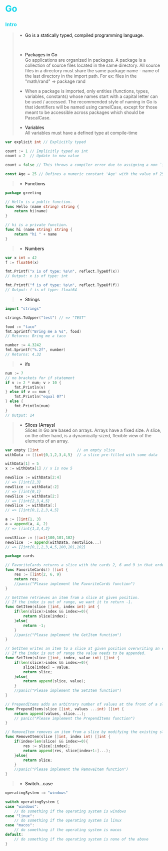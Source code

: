 <h1 style="color:#0ed5eb">Go</h1>

<h3 style="color:#0ed5eb">Intro</h3>

> - <a style="color:#000000">Go is a statically typed, compiled programming language.</a>
> <br> 
>
> - <a style="color:#000000">Packages in Go</a>
> <br> Go applications are organized in packages. A package is a collection of source files located in the same directory. All source files in a directory must share the same package name - name of the last directory in the import path. For ex: files in the "math/rand" => package rand
>
> - When a package is imported, only entities (functions, types, variables, constants) whose names start with a capital letter can be used / accessed. The recommended style of naming in Go is that identifiers will be named using camelCase, except for those meant to be accessible across packages which should be PascalCase.
>
> - <a style="color:#000000">Variables</a>
> <br> All variables must have a defined type at compile-time

```go
var explicit int // Explicitly typed

count := 1 // Implicitly typed as int
count = 2  // Update to new value

count = false // This throws a compiler error due to assigning a non `int` type

const Age = 25 // Defines a numeric constant 'Age' with the value of 25 and its value cannot be changed
```

> - <a style="color:#000000">Functions</a>

```go
package greeting

// Hello is a public function.
func Hello (name string) string {
    return hi(name)
}

// hi is a private function.
func hi (name string) string {
    return "hi " + name
}
```

> - <a style="color:#000000">Numbers</a>

```go
var x int = 42
f := float64(x)

fmt.Printf("x is of type: %s\n", reflect.TypeOf(x))
// Output: x is of type: int

fmt.Printf("f is of type: %s\n", reflect.TypeOf(f))
// Output: f is of type: float64
```

> - <a style="color:#000000">Strings</a>

```go
import "strings"

strings.ToUpper("test") // => "TEST"

food := "taco"
fmt.Sprintf("Bring me a %s", food)
// Returns: Bring me a taco

number := 4.3242
fmt.Sprintf("%.2f", number)
// Returns: 4.32
```

> - <a style="color:#000000">ifs</a>

```go
num := 7
// no brackets for if statement
if v := 2 * num; v > 10 {
    fmt.Println(v)
} else if v == num {
    fmt.Println("equal 0?")
} else {
    fmt.Println(num)
}
// Output: 14
```

> - <a style="color:#000000">Slices (Arrays)</a>
> <br> Slices in Go are based on arrays. Arrays have a fixed size. A slice, on the other hand, is a dynamically-sized, flexible view of the elements of an array.

```go
var empty []int                 // an empty slice
withData := []int{0,1,2,3,4,5}  // a slice pre-filled with some data

withData[1] = 5
x := withData[1] // x is now 5

newSlice := withData[2:4]
// => []int{2,3}
newSlice := withData[:2]
// => []int{0,1}
newSlice := withData[2:]
// => []int{2,3,4,5}
newSlice := withData[:]
// => []int{0,1,2,3,4,5}

a := []int{1, 3}
a = append(a, 4, 2)
// => []int{1,3,4,2}

nextSlice := []int{100,101,102}
newSlice  := append(withData, nextSlice...)
// => []int{0,1,2,3,4,5,100,101,102}
```

```go
package cards

// FavoriteCards returns a slice with the cards 2, 6 and 9 in that order.
func FavoriteCards() []int {
    res := []int{2, 6, 9}
    return res;
	//panic("Please implement the FavoriteCards function")
}

// GetItem retrieves an item from a slice at given position.
// If the index is out of range, we want it to return -1.
func GetItem(slice []int, index int) int {
    if(len(slice)>index && index>=0){
        return slice[index];
    }else{
        return -1;
    }
	//panic("Please implement the GetItem function")
}

// SetItem writes an item to a slice at given position overwriting an existing value.
// If the index is out of range the value needs to be appended.
func SetItem(slice []int, index, value int) []int {
    if(len(slice)>index && index>=0){
        slice[index] = value;
        return slice;
    }else{
        return append(slice, value);
    }
	//panic("Please implement the SetItem function")
}

// PrependItems adds an arbitrary number of values at the front of a slice.
func PrependItems(slice []int, values ...int) []int {
    return append(values, slice...);
	// panic("Please implement the PrependItems function")
}

// RemoveItem removes an item from a slice by modifying the existing slice.
func RemoveItem(slice []int, index int) []int {
    if(index<len(slice) && index>=0){
        res := slice[:index];
        return append(res, slice[index+1:]...);
    }else{
        return slice;
    }
	//panic("Please implement the RemoveItem function")
}
```

> - <a style="color:#000000">Switch...case</a>

```go
operatingSystem := "windows"

switch operatingSystem {
case "windows":
    // do something if the operating system is windows
case "linux":
    // do something if the operating system is linux
case "macos":
    // do something if the operating system is macos
default:
    // do something if the operating system is none of the above
}
```
